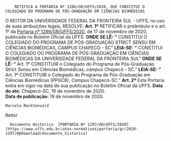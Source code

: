         RETIFICA A PORTARIA Nº 1286/GR/UFFS/2020, QUE CONSTITUI O COLEGIADO DO PROGRAMA DE PÓS-GRADUAÇÃO EM CIÊNCIAS BIOMÉDICAS  

 O REITOR DA UNIVERSIDADE FEDERAL DA FRONTEIRA SUL - UFFS, no uso de suas atribuições legais,   RESOLVE:   **Art. 1º**  RETIFICAR o preâmbulo e o art. 1º da [Portaria nº 1286/GR/UFFS/2020](https://www.uffs.edu.br/atos-normativos/portaria/gr/2020-1286), de 17 de novembro de 2020, publicada no Boletim Oficial da UFFS.   **ONDE SE LÊ:** **“** CONSTITUI O COLEGIADO DO PROGRAMA DE PÓS-GRADUAÇÃO STRICT *SENSU*  EM CIÊNCIAS BIOMÉDICAS, *CAMPUS*  CHAPECÓ - SC”   **LEIA-SE:** **“** CONSTITUI O COLEGIADO DO PROGRAMA DE PÓS-GRADUAÇÃO EM CIÊNCIAS BIOMÉDICAS DA UNIVERSIDADE FEDERAL DA FRONTEIRA SUL”   **ONDE SE LÊ:** **“** Art. 1º CONSTITUIR o Colegiado do Programa de Pós-Graduação Strict *Sensu*  em Ciências Biomédicas, *campus*  Chapecó - SC.”   **LEIA-SE:** **“** Art. 1º CONSTITUIR o Colegiado do Programa de Pós-Graduação em Ciências Biomédicas (PPGCB), *Campus*  Chapecó-SC.”   **Art. 2º**  Esta Portaria entra em vigor na data de sua publicação no Boletim Oficial da UFFS.        **Data do ato:** Chapecó-SC, 19 de novembro de 2020.   
 **Data de publicação:**  19 de novembro de 2020. 

    Marcelo Recktenvald   
 Reitor 

      Documento Histórico  [PORTARIA Nº 1297/GR/UFFS/2020](https://www.uffs.edu.br/atos-normativos/portaria/gr/2020-1297/@@download/documento_historico)     
      
